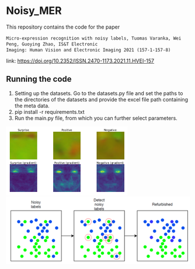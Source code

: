 # Noisy_MER
This repository contains the code for the paper 
```
Micro-expression recognition with noisy labels, Tuomas Varanka, Wei Peng, Guoying Zhao, IS&T Electronic
Imaging: Human Vision and Electronic Imaging 2021 (157-1-157-8)
```
link: https://doi.org/10.2352/ISSN.2470-1173.2021.11.HVEI-157

## Running the code
1. Setting up the datasets. Go to the datasets.py file and set the paths to the directories of the datasets and provide the excel file path containing the meta data.
2. pip install -r requirements.txt
3. Run the main.py file, from which you can further select parameters.


![Mean of optical flows.](of_mean.PNG)
![Overview of noisy label technique.](noisy_mer.PNG)

